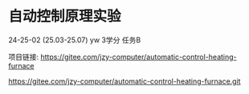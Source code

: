 # 自动控制原理实验
24-25-02 (25.03-25.07)  yw  3学分 任务B

项目链接:
https://gitee.com/jzy-computer/automatic-control-heating-furnace

https://gitee.com/jzy-computer/automatic-control-heating-furnace.git